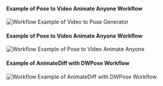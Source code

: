 #### Example of Pose to Video Animate Anyone Workflow

![Workflow Example of Video to Pose Generator](https://github.com/readycade/ComfyUI/blob/master/workflows/OpenPose/OpenPose/OpenPoseVideotoPoseGenerator.PNG)

#### Example of Pose to Video Animate Anyone Workflow

![Workflow Example of Pose to Video Animate Anyone](https://github.com/readycade/ComfyUI/blob/master/workflows/OpenPose/OpenPosePosetoVideoAnimateAnyone.PNG)

#### Example of AnimateDiff with DWPose Workflow

![Workflow Example of AnimateDiff with DWPose Workflow](https://github.com/readycade/ComfyUI/blob/master/workflows/OpenPose/AnimateDiffDWPose.PNG)